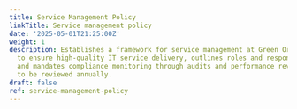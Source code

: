 ```yaml
---
title: Service Management Policy
linkTitle: Service management policy
date: '2025-05-01T21:25:00Z'
weight: 1
description: Establishes a framework for service management at Green Orbit Digital
  to ensure high-quality IT service delivery, outlines roles and responsibilities,
  and mandates compliance monitoring through audits and performance reviews. Policy
  to be reviewed annually.
draft: false
ref: service-management-policy
---
```


